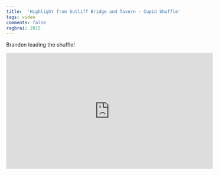 ```yaml
---
title:  'Highlight from Sutliff Bridge and Tavern - Cupid Shuffle'
tags: video
comments: false
ragbrai: 2015
---
```

Branden leading the shuffle!

<div class="video-container"><iframe width="560" height="315" src="https://www.youtube.com/embed/XGbXkBLvwW0?rel=0" frameborder="0" allowfullscreen></iframe></div>
